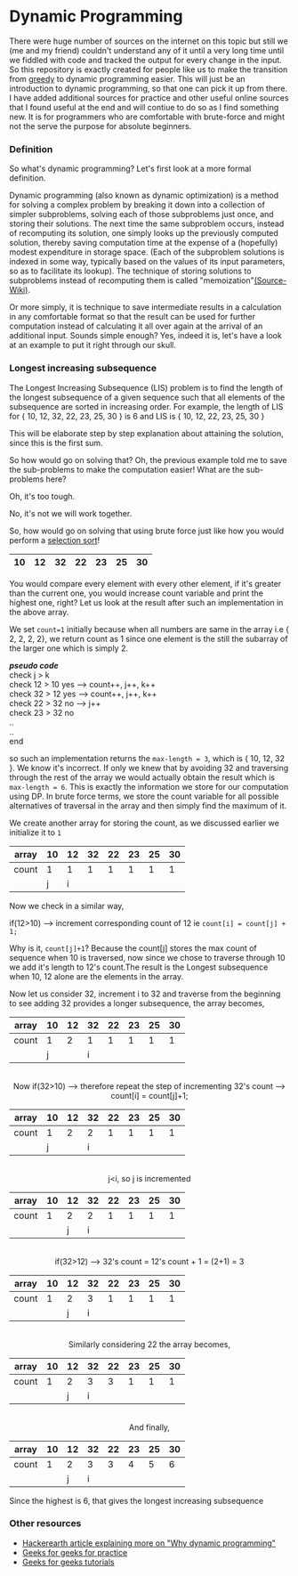 # Dynamic Programming

There were huge number of sources on the internet on this topic but still we (me and my friend) couldn't understand any of it until a very long time until we fiddled with code and tracked the output for every change in the input. So this repository is exactly created for people like us to make the transition from [greedy](https://en.wikipedia.org/wiki/Greedy_algorithm) to dynamic programming easier. This will just be an introduction to dynamic programming, so that one can pick it up from there. I have added additional sources for practice and other useful online sources that I found useful at the end and will contiue to do so as I find something new. It is for programmers who are comfortable with brute-force and might not the serve the purpose for absolute beginners. 

### Definition 

So what's dynamic programming? Let's first look at a more formal definition.

Dynamic programming (also known as dynamic optimization) is a method for solving a complex problem by breaking it down into a collection of simpler subproblems, solving each of those subproblems just once, and storing their solutions. The next time the same subproblem occurs, instead of recomputing its solution, one simply looks up the previously computed solution, thereby saving computation time at the expense of a (hopefully) modest expenditure in storage space. (Each of the subproblem solutions is indexed in some way, typically based on the values of its input parameters, so as to facilitate its lookup). The technique of storing solutions to subproblems instead of recomputing them is called "memoization"[(Source-Wiki)](https://en.wikipedia.org/wiki/Dynamic_programming).

Or more simply, it is technique to save intermediate results in a calculation in any comfortable format so that the result can be used for further computation instead of calculating it all over again at the arrival of an additional input. Sounds simple enough? Yes, indeed it is, let's have a look at an example to put it right through our skull.


### Longest increasing subsequence
The Longest Increasing Subsequence (LIS) problem is to find the length of the longest subsequence of a given sequence such that all elements of the subsequence are sorted in increasing order. 
For example, the length of LIS for { 10, 12, 32, 22, 23, 25, 30 } is 6 and LIS is { 10, 12, 22, 23, 25, 30 }

This will be elaborate step by step explanation about attaining the solution, since this is the first sum.

So how would go on solving that?
Oh, the previous example told me to save the sub-problems to make the computation easier!
What are the sub-problems here?

Oh, it's too tough.

No, it's not we will work together.

So, how would go on solving that using brute force just like how you would perform a [selection sort](https://en.wikipedia.org/wiki/Selection_sort)!

<div align="center">

| 10  | 12  | 32  | 22  | 23  | 25 | 30 |
|--:|---|---|---|---|---|---|

</div>

You would compare every element with every other element, if it's greater than the current one, you would increase count variable and print the highest one, right? Let us look at the result after such an implementation in the above array.

We set `count=1` initially because when all numbers are same in the array i.e { 2, 2, 2, 2}, we return count as 1 since one element is the still the subarray of the larger one which is simply 2.

***pseudo code*** </br>
check j > k </br>
check 12 > 10  yes --> count++, j++, k++ </br>
check 32 > 12  yes --> count++, j++, k++ </br>
check 22 > 32  no  --> j++ </br>
check 23 > 32  no </br>
.. </br>
.. </br>
end 

so such an implementation returns the `max-length = 3`, which is { 10, 12, 32 }. We know it's incorrect. If only we knew that by avoiding 32 and traversing through the rest of the array we would actually obtain the result which is `max-length = 6`. This is exactly the information we store for our computation using DP. In brute force terms, we store the count variable for all possible alternatives of traversal in the array and then simply find the maximum of it.

We create another array for storing the count, as we discussed earlier we initialize it to `1`

<div align="center">

| array | 10  | 12  | 32  | 22  | 23  | 25 | 30 |
|---|---|---|---|---|---|---|---|
|count |1 |  1  |  1  |  1  |  1  |  1  |  1  |  1 |
| | j | i | | | | | |

</div>

Now we check in a similar way,

if(12>10) --> increment corresponding count of 12 ie `count[i] = count[j] + 1;`

Why is it, `count[j]+1`?
Because the count[j] stores the max count of sequence when 10 is traversed, now since we chose to traverse through 10 we add it's length to 12's count.The result is the Longest subsequence when 10, 12 alone are the elements in the array.

Now let us consider 32, increment i to 32 and traverse from the beginning to see adding 32 provides a longer subsequence, the array becomes,

<div align="center">

| array | 10  | 12  | 32  | 22  | 23  | 25 | 30 |
|---|---|---|---|---|---|---|---|
|count |1 |  2  |  1  |  1  |  1  |  1  |  1  |  1 |
| | j |  |i | | | | |

 
</br>Now if(32>10) --> therefore repeat the step of incrementing 32's count --> count[i] = count[j]+1;




| array | 10  | 12  | 32  | 22  | 23  | 25 | 30 |
|---|---|---|---|---|---|---|---|
|count |1 |  2  |  2  |  1  |  1  |  1  |  1  |  1 |
| | j |  |i | | | | |

</br>j<i, so j is incremented


| array | 10  | 12  | 32  | 22  | 23  | 25 | 30 |
|---|---|---|---|---|---|---|---|
|count |1 |  2  |  2  |  1  |  1  |  1  |  1  |  1 |
| |  | j  |i | | | | |


</br>if(32>12) --> 32's count = 12's count + 1 = (2+1) = 3


| array | 10  | 12  | 32  | 22  | 23  | 25 | 30 |
|---|---|---|---|---|---|---|---|
|count |1 |  2  |  3 |  1  |  1  |  1  |  1  |  1 |
| |  | j  |i | | | | |

</br>Similarly considering 22 the array becomes,


| array | 10  | 12  | 32  | 22  | 23  | 25 | 30 |
|---|---|---|---|---|---|---|---|
|count |1 |  2  |  3 |  3  |  1  |  1  |  1  |  1 |
| |  | j  |i | | | | |

</br>And finally,


| array | 10  | 12  | 32  | 22  | 23  | 25 | 30 |
|---|---|---|---|---|---|---|---|
|count |1 |  2  |  3 |  3  |  4  |  5  |  6  | 
| |  | j  |i | | | | |

</div>

Since the highest is 6, that gives the longest increasing subsequence

### Other resources
  - [Hackerearth article explaining more on "Why dynamic programming"](https://www.hackerearth.com/practice/notes/dynamic-programming-i-1/)
  - [Geeks for geeks for practice](http://practice.geeksforgeeks.org/topics/Dynamic-Programming/)
  - [Geeks for geeks tutorials](http://www.geeksforgeeks.org/fundamentals-of-algorithms/#DynamicProgramming)








